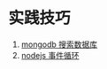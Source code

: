 # 实践技巧

1. [mongodb 搜索数据库](/experience-tricks/mongodb-find-array)
2. [nodejs 事件循环](/experience-tricks/nodejs-eventloop)
